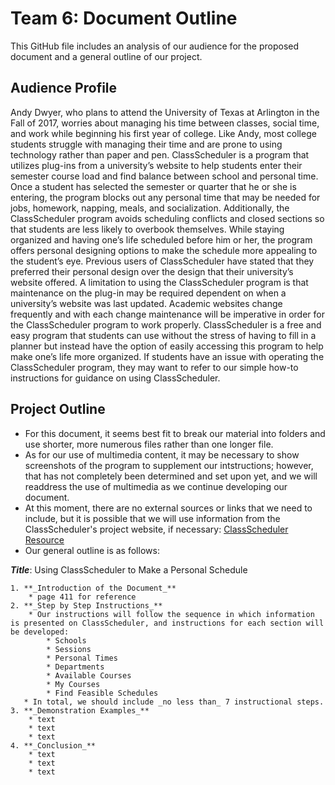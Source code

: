 # Team 6: Document Outline 

This GitHub file includes an analysis of our audience for the proposed document and a general outline of our project. 

## Audience Profile

Andy Dwyer, who plans to attend the University of Texas at Arlington in the Fall of 2017, worries about managing his time between classes, social time, and work while beginning his first year of college. Like Andy, most college students struggle with managing their time and are prone to using technology rather than paper and pen. ClassScheduler is a program that utilizes plug-ins from a university’s website to help students enter their semester course load and find balance between school and personal time. Once a student has selected the semester or quarter that he or she is entering, the program blocks out any personal time that may be needed for jobs, homework, napping, meals, and socialization. Additionally, the ClassScheduler program avoids scheduling conflicts and closed sections so that students are less likely to overbook themselves. While staying organized and having one’s life scheduled before him or her, the program offers personal designing options to make the schedule more appealing to the student’s eye. Previous users of ClassScheduler have stated that they preferred their personal design over the design that their university’s website offered. A limitation to using the ClassScheduler program is that maintenance on the plug-in may be required dependent on when a university’s website was last updated. Academic websites change frequently and with each change maintenance will be imperative in order for the ClassScheduler program to work properly. ClassScheduler is a free and easy program that students can use without the stress of having to fill in a planner but instead have the option of easily accessing this program to help make one’s life more organized. If students have an issue with operating the ClassScheduler program, they may want to refer to our simple how-to instructions for guidance on using ClassScheduler.  

## Project Outline

* For this document, it seems best fit to break our material into folders and use shorter, more numerous files rather than one longer file. 
* As for our use of multimedia content, it may be necessary to show screenshots of the program to supplement our intstructions; however, that has not completely been determined and set upon yet, and we will readdress the use of multimedia as we continue developing our document. 
* At this moment, there are no external sources or links that we need to include, but it is possible that we will use information from the ClassScheduler's project website, if necessary: [ClassScheduler Resource](https://sourceforge.net/projects/personalclassscheduler/?source=typ_redirect)
* Our general outline is as follows: 

**_Title_**: Using ClassScheduler to Make a Personal Schedule

    1. **_Introduction of the Document_**
        * page 411 for reference
    2. **_Step by Step Instructions_**
        * Our instructions will follow the sequence in which information is presented on ClassScheduler, and instructions for each section will be developed:
            * Schools
            * Sessions
            * Personal Times
            * Departments
            * Available Courses
            * My Courses
            * Find Feasible Schedules
       * In total, we should include _no less than_ 7 instructional steps. 
    3. **_Demonstration Examples_**
        * text
        * text
        * text
    4. **_Conclusion_**
        * text
        * text
        * text
